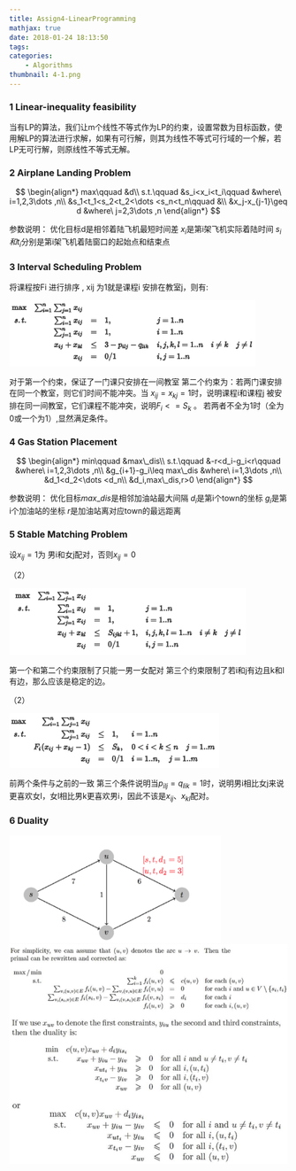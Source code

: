 ```yaml
---
title: Assign4-LinearProgramming
mathjax: true
date: 2018-01-24 18:13:50
tags:
categories:
	- Algorithms
thumbnail: 4-1.png
---
```


### 1 Linear-inequality feasibility

当有LP的算法，我们让m个线性不等式作为LP的约束，设置常数为目标函数，使用解LP的算法进行求解，如果有可行解，则其为线性不等式可行域的一个解，若LP无可行解，则原线性不等式无解。

### 2 Airplane Landing Problem 

$$
\begin{align*}
max\qquad &d\\
s.t.\qquad &s_i<x_i<t_i\qquad &where\ i=1,2,3\dots ,n\\
&s_1<t_1<s_2<t_2<\dots <s_n<t_n\qquad &\\
&x_j-x_{j-1}\geq d &where\ j=2,3\dots ,n
\end{align*}
$$

参数说明：
优化目标d是相邻着陆飞机最短时间差
$x_i$是第i架飞机实际着陆时间
$s_i和t_i$分别是第i架飞机着陆窗口的起始点和结束点

### 3 Interval Scheduling Problem 

将课程按Fi 进行排序 , xij 为1就是课程i 安排在教室j，则有: 

<img src="../asset/Assign4-LinearProgramming/20190114111218.png" style="zoom:67%;" />

对于第一个约束，保证了一门课只安排在一间教室
第二个约束为：若两门课安排在同一个教室，则它们时间不能冲突。当 $x_{ij} = x_{kj} = 1$时，说明课程i和课程j 被安排在同一间教室，它们课程不能冲突，说明$F_i <= S_k$ 。 若两者不全为1时（全为0或一个为1）,显然满足条件。 

### 4 Gas Station Placement 

$$
\begin{align*}
min\qquad &max\_dis\\
s.t.\qquad &-r<d_i-g_i<r\qquad &where\ i=1,2,3\dots ,n\\
&g_{i+1}-g_i\leq max\_dis &where\ i=1,3\dots ,n\\
&d_1<d_2<\dots <d_n\\
&d_i,max\_dis,r>0
\end{align*}
$$

参数说明：
优化目标$max\_dis$是相邻加油站最大间隔
$d_i$是第i个town的坐标
$g_i$是第i个加油站的坐标
$r$是加油站离对应town的最远距离

### 5 Stable Matching Problem 

设$x_{ij} = 1$为 男i和女j配对，否则$x_{ij} = 0$ 

（2）

<img src="../asset/Assign4-LinearProgramming/20190114111250.png" style="zoom:67%;" />

第一个和第二个约束限制了只能一男一女配对
第三个约束限制了若i和j有边且k和l有边，那么应该是稳定的边。 

（2）

<img src="../asset/Assign4-LinearProgramming/20190114111302.png" style="zoom:67%;" />

前两个条件与之前的一致
第三个条件说明当$p_{ilj}=q_{lik}=1$时，说明男i相比女j来说更喜欢女l，女l相比男k更喜欢男i，因此不该是$x_{ij}、x_{kl}$配对。 

### 6 Duality 

<img src="../asset/Assign4-LinearProgramming/20190114111311.png" style="zoom:67%;" />

<img src="../asset/Assign4-LinearProgramming/20190114111320.png" style="zoom: 67%;" />